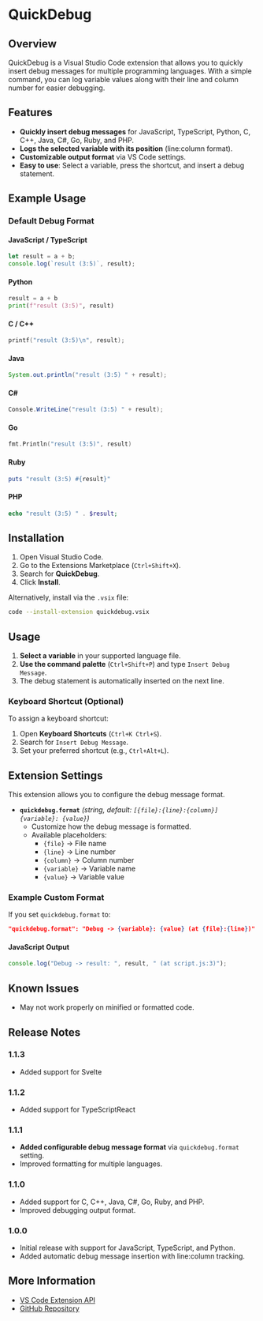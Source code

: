 # QuickDebug

## Overview

QuickDebug is a Visual Studio Code extension that allows you to quickly insert debug messages for multiple programming languages. With a simple command, you can log variable values along with their line and column number for easier debugging.

## Features

- **Quickly insert debug messages** for JavaScript, TypeScript, Python, C, C++, Java, C#, Go, Ruby, and PHP.
- **Logs the selected variable with its position** (line:column format).
- **Customizable output format** via VS Code settings.
- **Easy to use**: Select a variable, press the shortcut, and insert a debug statement.

## Example Usage

### Default Debug Format

#### JavaScript / TypeScript

```js
let result = a + b;
console.log(`result (3:5)`, result);
```

#### Python

```python
result = a + b
print(f"result (3:5)", result)
```

#### C / C++

```c
printf("result (3:5)\n", result);
```

#### Java

```java
System.out.println("result (3:5) " + result);
```

#### C#

```csharp
Console.WriteLine("result (3:5) " + result);
```

#### Go

```go
fmt.Println("result (3:5)", result)
```

#### Ruby

```ruby
puts "result (3:5) #{result}"
```

#### PHP

```php
echo "result (3:5) " . $result;
```

## Installation

1. Open Visual Studio Code.
2. Go to the Extensions Marketplace (`Ctrl+Shift+X`).
3. Search for **QuickDebug**.
4. Click **Install**.

Alternatively, install via the `.vsix` file:

```sh
code --install-extension quickdebug.vsix
```

## Usage

1. **Select a variable** in your supported language file.
2. **Use the command palette** (`Ctrl+Shift+P`) and type `Insert Debug Message`.
3. The debug statement is automatically inserted on the next line.

### Keyboard Shortcut (Optional)

To assign a keyboard shortcut:

1. Open **Keyboard Shortcuts** (`Ctrl+K Ctrl+S`).
2. Search for `Insert Debug Message`.
3. Set your preferred shortcut (e.g., `Ctrl+Alt+L`).

## Extension Settings

This extension allows you to configure the debug message format.

- **`quickdebug.format`** *(string, default: `[{file}:{line}:{column}] {variable}: {value}`)*
  - Customize how the debug message is formatted.
  - Available placeholders:
    - `{file}` → File name
    - `{line}` → Line number
    - `{column}` → Column number
    - `{variable}` → Variable name
    - `{value}` → Variable value

### Example Custom Format

If you set `quickdebug.format` to:

```json
"quickdebug.format": "Debug -> {variable}: {value} (at {file}:{line})"
```

#### JavaScript Output

```js
console.log("Debug -> result: ", result, " (at script.js:3)");
```

## Known Issues

- May not work properly on minified or formatted code.

## Release Notes

### 1.1.3

- Added support for Svelte

### 1.1.2

- Added support for TypeScriptReact

### 1.1.1

- **Added configurable debug message format** via `quickdebug.format` setting.
- Improved formatting for multiple languages.

### 1.1.0

- Added support for C, C++, Java, C#, Go, Ruby, and PHP.
- Improved debugging output format.

### 1.0.0

- Initial release with support for JavaScript, TypeScript, and Python.
- Added automatic debug message insertion with line:column tracking.

## More Information

- [VS Code Extension API](https://code.visualstudio.com/api)
- [GitHub Repository](https://github.com/dinoosaaw/quickdebug)
